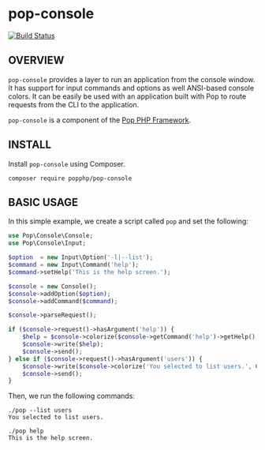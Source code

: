 pop-console
===========

[![Build Status](https://travis-ci.org/popphp/pop-console.svg?branch=master)](https://travis-ci.org/popphp/pop-console)

OVERVIEW
--------
`pop-console` provides a layer to run an application from the console window.
It has support for input commands and options as well ANSI-based console colors.
It can be easily be used with an application built with Pop to route requests
from the CLI to the application.

`pop-console` is a component of the [Pop PHP Framework](http://www.popphp.org/).

INSTALL
-------

Install `pop-console` using Composer.

    composer require popphp/pop-console


BASIC USAGE
-----------

In this simple example, we create a script called `pop` and set the following:

```php
use Pop\Console\Console;
use Pop\Console\Input;

$option  = new Input\Option('-l|--list');
$command = new Input\Command('help');
$command->setHelp('This is the help screen.');

$console = new Console();
$console->addOption($option);
$console->addCommand($command);

$console->parseRequest();

if ($console->request()->hasArgument('help')) {
    $help = $console->colorize($console->getCommand('help')->getHelp(), Console::BOLD_YELLOW);
    $console->write($help);
    $console->send();
} else if ($console->request()->hasArgument('users')) {
    $console->write($console->colorize('You selected to list users.', Console::CYAN));
    $console->send();
}
```

Then, we run the following commands:

    ./pop --list users
    You selected to list users.
    
    ./pop help
    This is the help screen.
    


    
 

